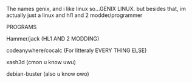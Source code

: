 The names genix, and i like linux so...GENIX LINUX. but besides that, 
im actually just a linux and hl1 and 2 modder/programmer 


PROGRAMS

Hammer/jack (HL1 AND 2 MODDING)

codeanywhere/cocalc (For litteraly EVERY THING ELSE)

xash3d (cmon u know uwu)

debian-buster (also u know owo)
